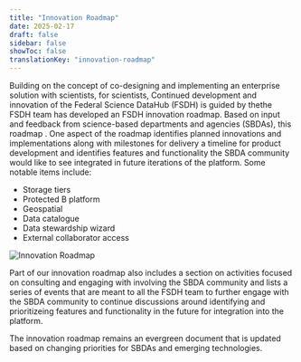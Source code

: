 ```yaml
---
title: "Innovation Roadmap"
date: 2025-02-17
draft: false
sidebar: false
showToc: false
translationKey: "innovation-roadmap"
---
```


Building on the concept of co-designing and implementing an enterprise solution with scientists, for scientists, Continued development and innovation of the Federal Science DataHub (FSDH) is guided by thethe FSDH team has developed an FSDH innovation roadmap. Based on input and feedback from science-based departments and agencies (SBDAs), this roadmap . One aspect of the roadmap identifies planned innovations and implementations along with milestones for delivery a timeline for product development and identifies features and functionality the SBDA community would like to see integrated in future iterations of the platform. Some notable items include:

<ul class="list-disc mb-300">
    <li>Storage tiers </li>
    <li>Protected B platform</li>
    <li>Geospatial </li>
    <li>Data catalogue </li>
    <li>Data stewardship wizard </li>
    <li>External collaborator access </li>
</ul>

<img src="/images/fsdh/FSDH-innovation-roadmap.png" alt="Innovation Roadmap" />

Part of our innovation roadmap also includes a section on activities focused on consulting and engaging with involving the SBDA community and lists a series of events that are meant to all the FSDH team to further engage with the SBDA community to continue discussions around identifying and prioritizeing features and functionality in the future for integration into the platform.

The innovation roadmap remains an evergreen document that is updated based on changing priorities for SBDAs and emerging technologies.  